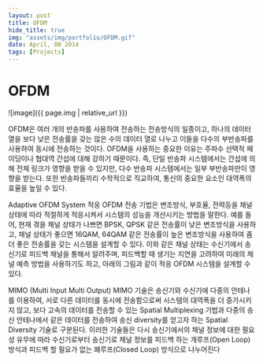 ```yaml
---
layout: post
title: OFDM
hide_title: true
img: "assets/img/portfolio/OFDM.gif"
date: April, 08 2014
tags: [Projects]
---
```




# OFDM

![image]({{ page.img | relative_url }})

OFDM은 여러 개의 반송파를 사용하여 전송하는 전송방식의 일종이고, 하나의 데이터 열을 보다 낮은 전송률을 갖는 많은 수의 데이터 열로 나누고 이들을 다수의 부반송파를 사용하여 동시에 전송하는 것이다. OFDM을 사용하는 중요한 이유는 주파수 선택적 페이딩이나 협대역 간섭에 대해 강하기 때문이다. 즉, 단일 반송파 시스템에서는 간섭에 의해 전체 링크가 영향을 받을 수 있지만, 다수 반송파 시스템에서는 일부 부반송파만이 영향을 받는다. 또한 반송파들끼리 수학적으로 직교하여, 통신의 중요한 요소인 대역폭의 효율을 높일 수 있다.

Adaptive OFDM System 적응 OFDM 전송 기법은 변조방식, 부호율, 전력등을 채널 상태에 따라 적절하게 적응시켜서 시스템의 성능을 개선시키는 방법을 말한다. 예를 들어, 현재 겪을 채널 상태가 나쁘면 BPSK, QPSK 같은 전송률이 낮은 변조방식을 사용하고, 채널 상태가 좋으면 16QAM, 64QAM 같은 전송률이 높은 변조방식을 사용하여 좀더 좋은 전송률을 갖는 시스템을 설계할 수 있다. 이와 같은 채널 상태는 수신기에서 송신기로 피드백 채널을 통해서 알려주며, 피드백할 때 생기는 지연을 고려하여 미래의 채널 예측 방법을 사용하기도 하고, 아래의 그림과 같이 적응 OFDM 시스템을 설계할 수 있다.

MIMO (Multi Input Multi Output)
MIMO 기술은 송신기와 수신기에 다중의 안테나를 이용하여, 서로 다른 데이터를 동시에 전송함으로써 시스템의 대역폭을 더 증가시키지 않고, 보다 고속의 데이터를 전송할 수 있는 Spatial Multiplexing 기법과 다중의 송신 안테나에서 같은 데이터를 전송하여 송신 diversity를 얻고자 하는 Spatial Diversity 기술로 구분된다. 이러한 기술들은 다시 송신기에서의 채널 정보에 대한 필요성 유무에 따라 수신기로부터 송신기로 채널 정보를 피드백 하는 개루프(Open Loop) 방식과 피드백 할 필요가 없는 폐루프(Closed Loop) 방식으로 나누어진다